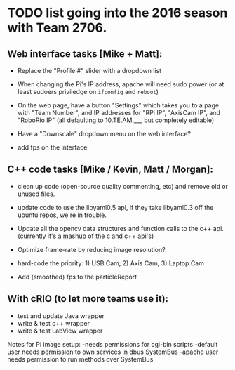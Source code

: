 # TODO list going into the 2016 season with Team 2706.

## Web interface tasks [Mike + Matt]:


- Replace the "Profile #" slider with a dropdown list

- When changing the Pi's IP address, apache will need sudo power (or at least sudoers priviledge on `ifconfig` and `reboot`)

- On the web page, have a button "Settings" which takes you to a page with "Team Number", and IP addresses for "RPi IP", "AxisCam IP", and "RoboRio IP" (all defaulting to 10.TE.AM.___ but completely editable)

- Have a "Downscale" dropdown menu on the web interface?

- add fps on the interface




## C++ code tasks [Mike / Kevin, Matt / Morgan]:


- clean up code (open-source quality commenting, etc) and remove old or unused files.

- update code to use the libyaml0.5 api, if they take libyaml0.3 off the ubuntu repos, we're in trouble.

- Update all the opencv data structures and function calls to the c++ api. (currently it's a mashup of the c and c++ api's)

- Optimize frame-rate by reducing image resolution?

- hard-code the priority: 1) USB Cam, 2) Axis Cam, 3) Laptop Cam

- Add (smoothed) fps to the particleReport


## With cRIO (to let more teams use it):
- test and update Java wrapper
- write & test c++ wrapper
- write & test LabView wrapper

Notes for Pi image setup:
-needs permissions for cgi-bin scripts
-default user needs permission to own services in dbus SystemBus
-apache user needs permission to run methods over SystemBus





